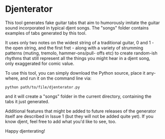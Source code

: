 # Djenterator

This tool generates fake guitar tabs that aim to humorously imitate the guitar sound incorporated in typical djent songs. The "songs" folder contains examples of tabs generated by this tool.

It uses only two notes on the widest string of a traditional guitar, 0 and 1 - the open string, and the first fret - along with a variety of strumming patterns (muting, tremolo, hammer-ons/pull- offs etc) to create random-ish rhythms that still represent all the things you might hear in a djent song, only exaggerated for comic value.

To use this tool, you can simply download the Python source, place it any-
where, and run it on the command line via:

`python path/to/file/djenterator.py`

and it will create a "songs" folder in the current directory, containing the
tabs it just generated.

Additional features that might be added to future releases of the generator itself are described in Issue 1 (but they will not be added quite yet). If you know djent, feel free to add what you'd like to see, too.

Happy djenterating!